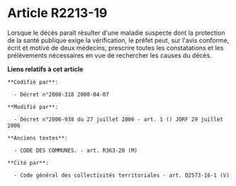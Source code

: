 # Article R2213-19

Lorsque le décès paraît résulter d'une maladie suspecte dont la protection de la santé publique exige la vérification, le
préfet peut, sur l'avis conforme, écrit et motivé de deux médecins, prescrire toutes les constatations et les prélèvements
nécessaires en vue de rechercher les causes du décès.

**Liens relatifs à cet article**

	**Codifié par**:

	  - Décret n°2000-318 2000-04-07

	**Modifié par**:

	  - Décret n°2006-938 du 27 juillet 2006 - art. 1 () JORF 29 juillet 2006

	**Anciens textes**:

	  - CODE DES COMMUNES. - art. R363-20 (M)

	**Cité par**:

	  - Code général des collectivités territoriales - art. D2573-16-1 (V)
